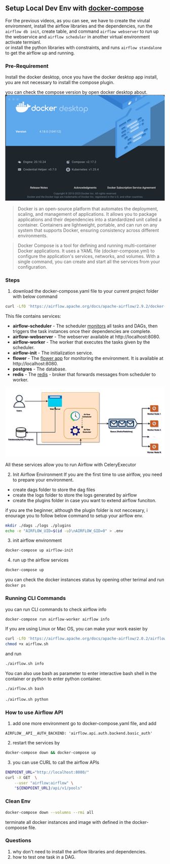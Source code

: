## Setup Local Dev Env with [docker-compose](https://airflow.apache.org/docs/apache-airflow/2.0.2/start/docker.html)

For the previous videos, as you can see, we have to create the virutal enviromnent, install the airflow libraries and the dependencies, run the `airflow db init`, create table, and command `airflow webserver` to run up the webservice and `airflow scheduler` in another virtual environment activate termianl. \
or install the python libraries with constraints, and runs `airflow standalone` to get the airflow up and running.

### Pre-Requirement
Install the docker desktop, once you have the docker desktop app install, you are not necessary to install the compose plugin. 

you can check the compose version by open docker desktop about. \
<img src="../imgs/docker_about.jpg"  width="900"/>

>Docker is an open-source platform that automates the deployment, scaling, and management of applications. It allows you to package applications and their dependencies into a standardized unit called a container. Containers are lightweight, portable, and can run on any system that supports Docker, ensuring consistency across different environments.

>Docker Compose is a tool for defining and running multi-container Docker applications. It uses a YAML file (docker-compose.yml) to configure the application's services, networks, and volumes. With a single command, you can create and start all the services from your configuration.

### Steps
1. download the docker-compose.yaml file to your current project folder with below command
```sh
curl -LfO 'https://airflow.apache.org/docs/apache-airflow/2.9.2/docker-compose.yaml' ./docker-compose.yaml'
```

This file contains services:
- **airflow-scheduler** - The scheduler [monitors](https://airflow.apache.org/docs/apache-airflow/2.0.2/scheduler.html) all tasks and DAGs, then triggers the task instances once their dependencies are complete.
- **airflow-webserver** - The webserver available at http://localhost:8080.
- **airflow-worker** - The worker that executes the tasks given by the scheduler.
- **airflow-init** - The initialization service.
- **flower** - The [flower app](https://flower.readthedocs.io/en/latest/) for monitoring the environment. It is available at http://localhost:8080.
- **postgres** - The database.
- **redis** - The [redis](https://redis.io/) - broker that forwards messages from scheduler to worker.

![apache airflow architecture diagram](../imgs/airflow%20architecture%20digram.jpg)

All these services allow you to run Airflow with CeleryExecutor

2. Init Airflow Environment
If you are the first time to use airlfow, you need to prepare your environment.
- create dags folder to store the dag files
- create the logs folder to store the logs generated by airflow
- create the plugins folder in case you want to extend airflow funciton. 

if you are the beginner, although the plugin folder is not neccesary, i enourage you to follow below command to setup your airflow env.
```sh
mkdir ./dags ./logs ./plugins
echo -e "AIRFLOW_UID=$(id -u)\nAIRFLOW_GID=0" > .env
```

3. init airflow environment
```sh
docker-compose up airflow-init
```

4. run up the airflow services
```sh
docker-compose up
```
you can check the docker instances status by opening other terimal and run `docker ps`

### Running CLI Commands
you can run CLI commands to check airflow info
```sh
docker-compose run airflow-worker airflow info
```
If you are using Linux or Mac OS, you can make your work easier by 
```sh
curl -LfO 'https://airflow.apache.org/docs/apache-airflow/2.0.2/airflow.sh'
chmod +x airflow.sh
```
and run 
```sh
./airflow.sh info
```

You can also use bash as parameter to enter interactive bash shell in the container or python to enter python container.

```sh
./airflow.sh bash

./airflow.sh python
```

### How to use Airflow API
1. add one more environment 
go to docker-compose.yaml file, and add
```
AIRFLOW__API__AUTH_BACKEND: 'airflow.api.auth.backend.basic_auth'
```
2. restart the services by
```sh
docker-compose down && docker-compose up
```

3. you can use CURL to call the airflow APIs
```sh
ENDPOINT_URL="http://localhost:8080/"
curl -X GET  \
    --user "airflow:airflow" \
    "${ENDPOINT_URL}/api/v1/pools"
```

### Clean Env
```sh
docker-compose down --volumns --rmi all
```
terminate all docker instances and image with defined in the docker-compoose file.


### Questions
1. why don't need to install the airflow libraries and dependencies.
2. how to test one task in a DAG.